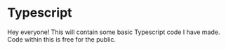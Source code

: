 # Typescript

Hey everyone! This will contain some basic Typescript code I have made. Code within this is free for the public.
